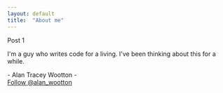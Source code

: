```yaml
---
layout: default
title:  "About me"
---
```

Post 1

I'm a guy who writes code for a living. I've been thinking about this for a while. 

<div id = "atwheader" >
- Alan Tracey Wootton -
</div>
<a href="https://twitter.com/alan_t_wootton?ref_src=twsrc%5Etfw" class="twitter-follow-button" data-show-count="false">Follow @alan_wootton</a><script async src="https://platform.twitter.com/widgets.js" charset="utf-8"></script>


